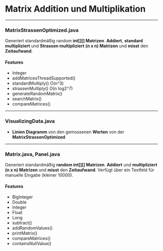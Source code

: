 # Matrix Addition und Multiplikation
****
### MatrixStrassenOptimized.java

Generiert standardmäßig random __int[][] Matrizen__. __Addiert__, __standard multipliziert__ und __Strassen multipliziert__ __(n x n) Matrizen__ und __misst__ den __Zeitaufwand__.
#### Features
* Integer
* addMatricesThreadSupported()
* standardMultiply() O(n^3)
* strassenMultiply() O(n log2^7)
* generateRandomMatrix()
* searchMatrix()
* compareMatrices()
****
### VisualizingData.java
* __Linien Diagramm__ von den gemossenen __Werten__ von der __MatrixStrassenOptimized__
****
### Matrix.java, Panel.java

Generiert standardmäßig __random int[][] Matrizen__. __Addiert__ und __multipliziert (n x n) Matrizen__ und __misst__ den __Zeitaufwand__. Verfügt über ein Textfeld für manuelle Eingabe (kleiner 10000).
#### Features
* BigInteger
* Double
* Integer
* Float
* Long
* subtract()
* addRandomValues()
* printMatrix()
* compareMatrices()
* containsNullValue()
  
  
